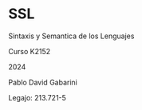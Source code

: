# SSL

Sintaxis y Semantica de los Lenguajes

Curso K2152 

2024

Pablo David
Gabarini

Legajo: 213.721-5
